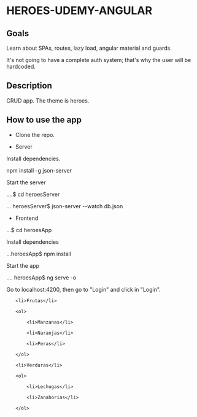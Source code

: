# HEROES-UDEMY-ANGULAR


## Goals

Learn about SPAs, routes, lazy load, angular material and guards.

It's not going to have a complete auth system; that's why the user will be hardcoded.


## Description

CRUD app. The theme is heroes.


## How to use the app

- Clone the repo.

- Server

Install dependencies.

npm install -g json-server


Start the server

....$ cd heroesServer


... heroesServer$ json-server --watch db.json


- Frontend
 
 ...$ cd heroesApp
 
 Install dependencies
 
 ...heroesApp$ npm install
 
 Start the app
 
 .... heroesApp$ ng serve -o
 
 
 Go to localhost:4200, then go to "Login" and click in "Login".
 
 
 
 <ol > 

	<li>Frutas</li>

	<ol>

		<li>Manzanas</li>

		<li>Naranjas</li>

		<li>Peras</li>

	</ol>

	<li>Verduras</li>

	<ol>

		<li>Lechugas</li>

		<li>Zanahorias</li>

	</ol>

</ol>
 
 
 
 
 
 
 
 
 
 
 
 
 


